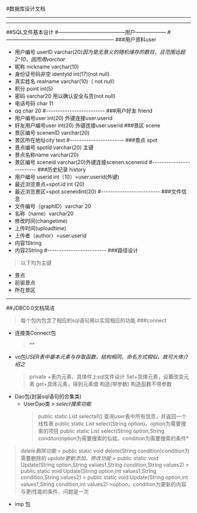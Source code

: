 #数据库设计文档
_____________________________
- - - - -----------------------
##SQL文件基本设计
#—————————————用户——————
#—————————————————————
###用户资料user
*  用户编号 userID varchar(20)*因为是无意义的随机储存的数目，且范围远超2^10，因而用varchar*
* 昵称 nickname varchar(10)
* 身份证号码非空 identyId int(17)(not null)
* 真实姓名 realname varchar(10)（ not null）
* 积分 point int(5)
* 密码 varchar20 用以确认安全与否(not null)
* 电话号码 char 11
* qq  char 20
#-------------------------
###用户好友 friend
* 用户编号user int(20) 外键连接user.userid
* 好友用户编号user int(20) 外键连接user.userid
###景区 scene
* 景区编号 scenenID varchar(20)
* 景区所在地址city text
#-----------------------
###景点 spot
* 景点编号 spotid varchar(20) 主键
* 景点名称name varchar(20)
* 景区编号 sceneid  varchar(20)外键连接scenen.scenenid
#-------------------------
###历史纪录 history
* 用户编号 userid int（10）=user.userid(外键)
* 最近浏览景点=spot.id int (20)
* 最近浏览景区=spot.sceneidint(20)
#-------------------------
###文件信息
* 文件编号（graphID）varchar 20
* 名称（name）varchar20
* 修改时间(changetime)
* 上传时间(uploadtime)
* 上传者（author）=user.userid
* 内容1String
* 内容2String
#-------------------------
###路径设计
>以下均为主键
* 景点
*   前驱景点
* 所在景区
-------------------------------------------------------
##JDBC0.0文档简洁
> 每个包内包含了相应的sql语句用以实现相应的功能
###connect
* 连接类Connect包
  > **
* vo包*USER表中基本元素与存取函数，结构相同，命名方式相似，故可大体介绍之*
   >private +表内元素，具体件上sql文件设计
  >Set+具体元素，设置改变元素
   >get+具体元素，得到元素值
   >构造(带参数)
   > 构造函数不带参数
* Dao包(封装sql语句的合集类)
     * UserDao类
      >   *select搜索功能*
          > public static List<User> selectall() 查询user表中所有信息，并返回一个线性表
          > public static List<User> select(String option)，option为需要搜索的项目
          >  public static List<User> select(String option,String conditon)option为需要搜索的仙姑，condition为需要搜索的条件*
 > *delete删除功能*
        > public static void  delete(String condition)condition为需要删除的
 >*update更新添加，修改功能* 
       >  public static void Update(String option,String values1,String condition,String values2)
       > public static void Update(String option,int values1,String condition,String values2) 
       >  public static void Update(String option,int values1,String condition,int values2)
       >option，condition为更新的内容与更i性能的条件，问题是一次       
* imp 包


